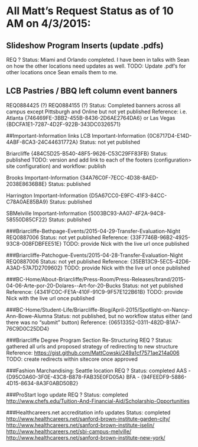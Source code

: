 # All Matt’s Request Status as of 10 AM on 4/3/2015:

## Slideshow Program Inserts (update .pdfs)
REQ ? 
Status: Miami and Orlando completed. I have been in talks with Sean on how the other locations need updates as well.
TODO: Update .pdf’s for other locations once Sean emails them to me.

## LCB Pastries / BBQ left column event banners 
REQ0884425 (?) REQ0884155 (?)
Status: Completed banners across all campus except Pittsburgh and Online but not yet published
Reference: i.e. Atlanta {746469FE-3BB2-455B-8436-2D6AE2764DA6} or Las Vegas {BDCFA1E1-7287-4D2F-922B-343DC0326571}

##Important-Information links
LCB Important-Information {0C6717D4-E14D-4ABF-8CA3-24C44631772A}
Status: not yet published 

Briarcliffe {484C5D25-B540-48F5-9626-C53C29FF83FB}
Status: published
TODO: version and add link to each of the footers (configuration> site configuration) and workflow: publish

Brooks Important-Information {34A76C0F-7ECC-4D38-8AED-2038E8636B8E}
Status: published

Harrington Important-Information {D5A67CC0-E9FC-41F3-84CC-C78A0AE85BA9}
Status: published

SBMelville Important-Information {5003BC93-AA07-4F2A-94C8-58550D85CF22}
Status: published



###Briarcliffe-Bethpage-Events/2015-04-29-Transfer-Evaluation-Night 
REQ0887006
Status: not yet published
Reference: {33F7746B-96B2-4925-93C8-008FDBFEE51E}
TODO: provide Nick with the live url once published

###Briarcliffe-Patchogue-Events/2015-04-28-Transfer-Evaluation-Night 
REQ0887006
Status: not yet published
Reference: {35EB13C9-5EC5-42D6-A3AD-57A7D2709602}
TODO: provide Nick with the live url once published


###BC-Home/About-Briarcliffe/Press-Room/Press-Releases/brand/2015-04-06-Arte-por-20-Dolares--Art-for-20-Bucks 
Status: not yet published
Reference: {4341FC0C-FE1A-410F-91C9-9F57E122B61B}
TODO: provide Nick with the live url once published


###BC-Home/Student-Life/Briarcliffe-Blog/April-2015/Spotlight-on-Nancy-Ann-Bowe-Alumna
Status: not published, but no workflow status either (and there was no “submit” button)
Reference: {06513352-0311-482D-B1A7-76C9D0C25DD4}

###Briarcliffe Degree Program Section Re-Structuring
REQ ?
Status: gathered all urls and proposed strategy of redirecting to new structure
Reference: https://gist.github.com/MattCowski/249a1cf7571ae214a006
TODO: create redirects within sitecore once approved

###Fashion Marchandising: Seattle location
REQ ?
Status: completed
AAS - {D95C0A60-3F0E-43C8-B878-FAB35E0FD05A}
BFA - {94FEEDF9-5886-4D15-8634-8A3F0ABD50B2}

###ProStart logo update
REQ ?
Status: completed
http://www.chefs.edu/Tuition-And-Financial-Aid/Scholarship-Opportunities

###Healthcareers.net accreditation info updates
Status: completed
http://www.healthcareers.net/sanford-brown-institute-garden-city/
http://www.healthcareers.net/sanford-brown-institute-iselin/
http://www.healthcareers.net/sbi-campus-melville/
http://www.healthcareers.net/sanford-brown-institute-new-york/


